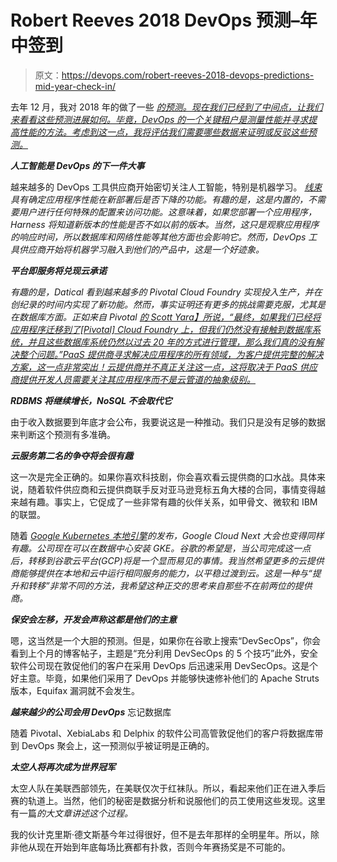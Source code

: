 # Robert Reeves 2018 DevOps 预测–年中签到

> 原文：<https://devops.com/robert-reeves-2018-devops-predictions-mid-year-check-in/>

去年 12 月，我对 2018 年的做了一些 *[的预测。现在我们已经到了中间点，让我们来看看这些预测进展如何。毕竟，DevOps 的一个关键租户是测量性能并寻求提高性能的方法。考虑到这一点，我将评估我们需要哪些数据来证明或反驳这些预测。](https://www.datical.com/blog/6-devops-predictions-for-2018/)*

***人工智能是 DevOps 的下一件大事***

越来越多的 DevOps 工具供应商开始密切关注人工智能，特别是机器学习。 *[线束](http://harness.io/)具有确定应用程序性能在新部署后是否下降的功能。有趣的是，这是内置的，不需要用户进行任何特殊的配置来访问功能。这意味着，如果您部署一个应用程序，Harness 将知道新版本的性能是否不如以前的版本。当然，这只是观察应用程序的响应时间，所以数据库和网络性能等其他方面也会影响它。然而，DevOps 工具供应商开始将机器学习融入到他们的产品中，这是一个好迹象。*

***平台即服务将兑现云承诺***

*有趣的是，Datical 看到越来越多的 Pivotal Cloud Foundry 实现投入生产，并在创纪录的时间内实现了新功能。然而，事实证明还有更多的挑战需要克服，尤其是在数据库方面。正如来自 Pivotal* *[的 Scott Yara】所说，“最终，如果我们已经将应用程序迁移到了[Pivotal] Cloud Foundry 上，但我们仍然没有接触到数据库系统，并且这些数据库系统仍然以过去 20 年的方式进行管理，那么我们真的没有解决整个问题。”PaaS 提供商寻求解决应用程序的所有领域，为客户提供完整的解决方案，这一点非常突出！云提供商并不真正关注这一点，这将取决于 PaaS 供应商提供开发人员需要关注其应用程序而不是云管道的抽象级别。](https://builttoadapt.io/scott-yara-explains-why-data-tells-the-story-d48adb8bd725)*

***RDBMS 将继续增长，NoSQL 不会取代它***

由于收入数据要到年底才会公布，我要说这是一种推动。我们只是没有足够的数据来判断这个预测有多准确。

***云服务第二名的争夺将会很有趣***

这一次是完全正确的。如果你喜欢科技剧，你会喜欢看云提供商的口水战。具体来说，随着软件供应商和云提供商联手反对亚马逊竞标五角大楼的合同，事情变得越来越有趣。事实上，它促成了一些非常有趣的伙伴关系，如甲骨文、微软和 IBM 的联盟。

随着 *[Google Kubernetes 本地引擎](https://cloud.google.com/gke-on-prem/)的发布，Google Cloud Next 大会也变得同样有趣。公司现在可以在数据中心安装 GKE。谷歌的希望是，当公司完成这一点后，转移到谷歌云平台(GCP)将是一个显而易见的事情。我当然希望更多的云提供商能够提供在本地和云中运行相同服务的能力，以平稳过渡到云。这是一种与“提升和转移”非常不同的方法，我希望这种正交的思考来自那些不在前两位的提供商。*

***保安会左移，开发会声称这都是他们的主意***

嗯，这当然是一个大胆的预测。但是，如果你在谷歌上搜索“DevSecOps<random security company>”，你会看到上个月的博客帖子，主题是“充分利用 DevSecOps 的 5 个技巧”此外，安全软件公司现在敦促他们的客户在采用 DevOps 后迅速采用 DevSecOps。这是个好主意。毕竟，如果他们采用了 DevOps 并能够快速修补他们的 Apache Struts 版本，Equifax 漏洞就不会发生。

***越来越少的公司会用 DevOps*** 忘记数据库

随着 Pivotal、XebiaLabs 和 Delphix 的软件公司高管敦促他们的客户将数据库带到 DevOps 聚会上，这一预测似乎被证明是正确的。

***太空人将再次成为世界冠军***

太空人队在美联西部领先，在美联仅次于红袜队。所以，看起来他们正在进入季后赛的轨道上。当然，他们的秘密是数据分析和说服他们的员工使用这些发现。这里有一篇*的大文章讲述这个过程。*

我的伙计克里斯·德文斯基今年过得很好，但不是去年那样的全明星年。所以，除非他从现在开始到年底每场比赛都有扑救，否则今年赛扬奖是不可能的。